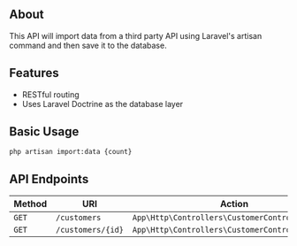 ## About

This API will import data from a third party API using Laravel's artisan command and then save it to the database.

## Features
- RESTful routing
- Uses Laravel Doctrine as the database layer

## Basic Usage
```
php artisan import:data {count}
```

## API Endpoints
| Method | URI             | Action                                        |
|--------|-----------------|---------------------------------------------  |
|`GET`   |`/customers`     |`App\Http\Controllers\CustomerController@index`|
|`GET`   |`/customers/{id}`|`App\Http\Controllers\CustomerController@show` |
